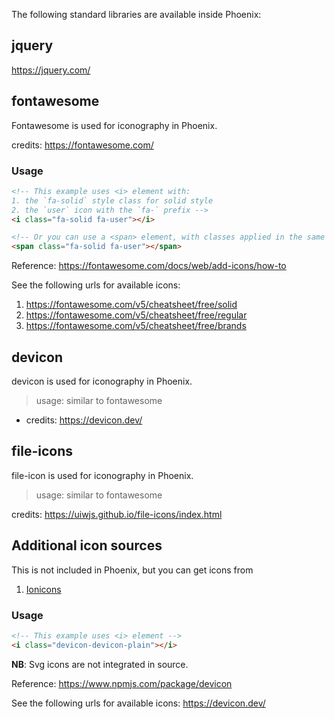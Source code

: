 The following standard libraries are available inside Phoenix:

## jquery
https://jquery.com/

## fontawesome

Fontawesome is used for iconography in Phoenix.

credits: https://fontawesome.com/

### Usage

```html
<!-- This example uses <i> element with: 
1. the `fa-solid` style class for solid style
2. the `user` icon with the `fa-` prefix -->
<i class="fa-solid fa-user"></i>

<!-- Or you can use a <span> element, with classes applied in the same way -->
<span class="fa-solid fa-user"></span>
```

Reference: https://fontawesome.com/docs/web/add-icons/how-to

See the following urls for available icons:
1. https://fontawesome.com/v5/cheatsheet/free/solid
2. https://fontawesome.com/v5/cheatsheet/free/regular
3. https://fontawesome.com/v5/cheatsheet/free/brands

## devicon

devicon is used for iconography in Phoenix.

>usage: similar to fontawesome

* credits: https://devicon.dev/

## file-icons

file-icon is used for iconography in Phoenix.
 
> usage: similar to fontawesome

credits: https://uiwjs.github.io/file-icons/index.html

## Additional icon sources
This is not included in Phoenix, but you can get icons from
1. [Ionicons](http://ionicons.com)

### Usage

```html
<!-- This example uses <i> element -->
<i class="devicon-devicon-plain"></i>
```
**NB**: Svg icons are not integrated in source. 

Reference: https://www.npmjs.com/package/devicon

See the following urls for available icons:
https://devicon.dev/
